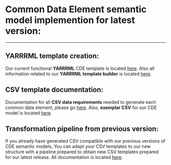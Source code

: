 # Common Data Element semantic model implemention for latest version:

<hr>

## YARRRML template creation:

Our current functional **YARRRML** CDE template is located [here](/CDE_version_2.0.0/YARRRML/CDE_yarrrml_template.yaml). 
Also all information related to our **YARRRML template builder** is located [here](/CDE_version_2.0.0/YARRRML/README.md).

## CSV template documentation:

Documentation for all **CSV data requirements** needed to generate each common data element, please go [here](/CDE_version_2.0.0/CSV_template_doc/).
Also, **exemplar CSV** for our CDE model is located [here](/CDE_version_2.0.0/CSV_template_doc/exemplar_unifiedCDE.csv).

## Transformation pipeline from previous version:

If you already have generated CSV compatible with our previous versions of CDE semantic models, You can adapt your CSV templates to our new structure with a pipeline prepared to obtain new CSV templates prepared for our latest release. All documentation is located [here](/CDE_version_2.0.0/Version_transformation/).
